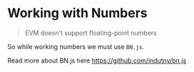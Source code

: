 # Working with Numbers

> EVM doesn't support floating-point numbers

So while working numbers we must use `BN.js`.

Read more about BN.js here https://github.com/indutny/bn.js